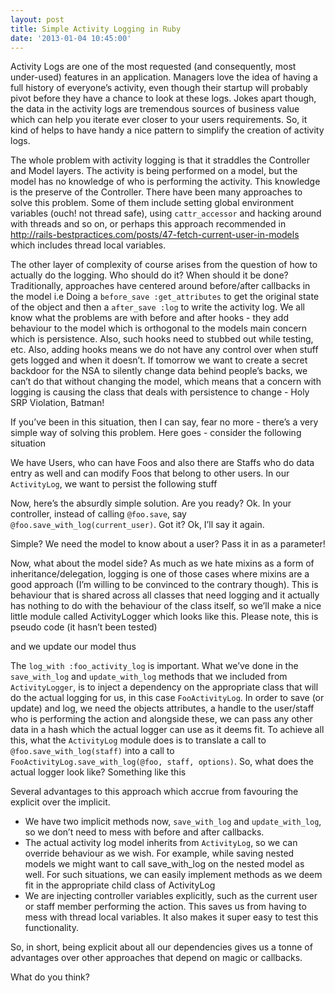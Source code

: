 ```yaml
---
layout: post
title: Simple Activity Logging in Ruby
date: '2013-01-04 10:45:00'
---
```


<p>Activity Logs are one of the most requested (and consequently, most under-used) features in an application. Managers love the idea of having a full history of everyone&rsquo;s activity, even though their startup will probably pivot before they have a chance to look at these logs. Jokes apart though, the data in the activity logs are tremendous sources of business value which can help you iterate ever closer to your users requirements. So, it kind of helps to have handy a nice pattern to simplify the creation of activity logs.</p>

<p>The whole problem with activity logging is that it straddles the Controller and Model layers. The activity is being performed on a model, but the model has no knowledge of who is performing the activity. This knowledge is the preserve of the Controller. There have been many approaches to solve this problem. Some of them include setting global environment variables (ouch! not thread safe), using <code>cattr_accessor</code> and hacking around with threads and so on, or perhaps this approach recommended in <a href="http://rails-bestpractices.com/posts/47-fetch-current-user-in-models" target="_blank">http://rails-bestpractices.com/posts/47-fetch-current-user-in-models</a> which includes thread local variables.</p>

<p>The other layer of complexity of course arises from the question of how to actually do the logging. Who should do it? When should it be done? Traditionally, approaches have centered around before/after callbacks in the model i.e Doing a <code>before_save :get_attributes</code> to get the original state of the object and then a <code>after_save :log</code> to write the activity log. We all know what the problems are with before and after hooks - they add behaviour to the model which is orthogonal to the models main concern which is persistence. Also, such hooks need to stubbed out while testing, etc. Also, adding hooks means we do not have any control over when stuff gets logged and when it doesn&rsquo;t. If tomorrow we want to create a secret backdoor for the NSA to silently change data behind people&rsquo;s backs, we can&rsquo;t do that without changing the model, which means that a concern with logging is causing the class that deals with persistence to change - Holy SRP Violation, Batman!</p>

<p>If you&rsquo;ve been in this situation, then I can say, fear no more - there&rsquo;s a very simple way of solving this problem. Here goes - consider the following situation</p>

<script src="https://gist.github.com/4450794.js"></script><p>We have Users, who can have Foos and also there are Staffs who do data entry as well and can modify Foos that belong to other users. In our <code>ActivityLog</code>, we want to persist the following stuff
<script src="https://gist.github.com/4450809.js"></script></p>

<p>Now, here&rsquo;s the absurdly simple solution. Are you ready? Ok. In your controller, instead of calling <code>@foo.save</code>, say <code>@foo.save_with_log(current_user)</code>. Got it? Ok, I&rsquo;ll say it again.</p>

<script src="https://gist.github.com/4450828.js"></script><p>Simple? We need the model to know about a user? Pass it in as a parameter! <d-oh></d-oh></p>

<p>Now, what about the model side? As much as we hate mixins as a form of inheritance/delegation, logging is one of those cases where mixins are a good approach (I&rsquo;m willing to be convinced to the contrary though). This is behaviour that is shared across all classes that need logging and it actually has nothing to do with the behaviour of the class itself, so we&rsquo;ll make a nice little module called ActivityLogger which looks like this. Please note, this is pseudo code (it hasn&rsquo;t been tested)</p>

<script src="https://gist.github.com/4450851.js"></script><p>and we update our model thus</p>

<script src="https://gist.github.com/4450866.js"></script><p>The <code>log_with :foo_activity_log</code> is important. What we&rsquo;ve done in the <code>save_with_log</code> and <code>update_with_log</code> methods that we included from <code>ActivityLogger</code>, is to inject a dependency on the appropriate class that will do the actual logging for us, in this case <code>FooActivityLog</code>. In order to save (or update) and log, we need the objects attributes, a handle to the user/staff who is performing the action and alongside these, we can pass any other data in a hash which the actual logger can use as it deems fit. To achieve all this, what the <code>ActivityLog</code> module does is to translate a call to <code>@foo.save_with_log(staff)</code> into a call to <code>FooActivityLog.save_with_log(@foo, staff, options)</code>.  So, what does the actual logger look like? Something like this</p>

<script src="https://gist.github.com/4451580.js"></script><p>Several advantages to this approach which accrue from favouring the explicit over the implicit.</p>

<ul><li>We have two implicit methods now, <code>save_with_log</code> and <code>update_with_log</code>, so we don&rsquo;t need to mess with before and after callbacks.</li>
<li>The actual activity log model inherits from <code>ActivityLog</code>, so we can override behaviour as we wish. For example, while saving nested models we might want to call save_with_log on the nested model as well. For such situations, we can easily implement methods as we deem fit in the appropriate child class of ActivityLog</li>
<li>We are injecting controller variables explicitly, such as the current user or staff member performing the action. This saves us from having to mess with thread local variables. It also makes it super easy to test this functionality.</li>
</ul><p>So, in short, being explicit about all our dependencies gives us a tonne of advantages over other approaches that depend on magic or callbacks.</p>

<p>What do you think?</p>